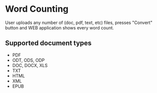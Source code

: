 # Word Counting

User uploads any number of (doc, pdf, text, etc) files, presses "Convert" button and WEB application shows every word count.

## Supported document types

* PDF
* ODT, ODS, ODP
* DOC, DOCX, XLS
* TXT
* HTML
* XML
* EPUB
